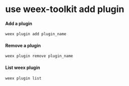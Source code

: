 # use weex-toolkit add plugin 

#### Add a plugin 

``` bash
weex plugin add plugin_name
```

#### Remove a plugin 

``` bash
weex plugin remove plugin_name
```

#### List weex plugin

``` bash
weex plugin list
```